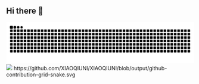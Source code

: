 ## Hi there 👋

<!--
**XIAOQIUNI/XIAOQIUNI** is a ✨ _special_ ✨ repository because its `README.md` (this file) appears on your GitHub profile.

Here are some ideas to get you started:

- 🔭 I’m currently working on ...
- 🌱 I’m currently learning ...
- 👯 I’m looking to collaborate on ...
- 🤔 I’m looking for help with ...
- 💬 Ask me about ...
- 📫 How to reach me: ...
- 😄 Pronouns: ...
- ⚡ Fun fact: ...
-->

![](https://github.com/XIAOQIUNI/XIAOQIUNI/blob/output/github-contribution-grid-snake.svg)
![]([https://raw.githubusercontent.com/XIAOQIUNI/XIAOQIUNI/main/assets/github-contribution-grid-snake.svg](https://github.com/XIAOQIUNI/XIAOQIUNI/blob/output/github-contribution-grid-snake.svg))
https://github.com/XIAOQIUNI/XIAOQIUNI/blob/output/github-contribution-grid-snake.svg
